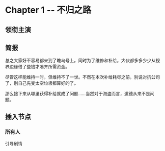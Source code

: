 # Chapter 1 -- 不归之路

## 领衔主演

## 简报

总之大家好不容易都来到了瞻乌号上。同时为了维修和补给，大伙都多多少少从视界边缘借了些钱才凑齐所需资金。

尽管这样能维持一时，但维持不了一世。不然在本次补给耗尽之前，别说对抗公司了，别自己先变太空垃圾都算好的了。

那么接下来从哪里获得补给就成了问题……当然对于海盗而言，道德从来不是问题。

## 插入节点

### 所有人

引导剧情

```txt

```
